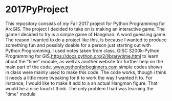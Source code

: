 # 2017PyProject
This repository consists of my Fall 2017 project for Python Programming for ArcGIS.
The project I decided to take on is making an interactive game. The game I decided to try is a simple game of Hangman. 
A word guessing game. 
The reason I wanted to do a project like this, is because I wanted to produce something fun and possibly doable for a person
just starting out with Python Programming. 
I used notes taken from class, GISC 3200k-Python Programming for GIS,https://docs.python.org/2/library/time.html to learn about the "time" module, as well as another website for further help on the main part of the code. www.pythonforbeginners.com
simple codes shown in class were mainly used to make this code. The code works, though i think it needs a little more tweaking for it to work the way I wanted it to. 
For instance, I would like to make it add to a an actual Hangman figure. That would be a nice touch I think.
The only problem I had was learning the "time" module 

